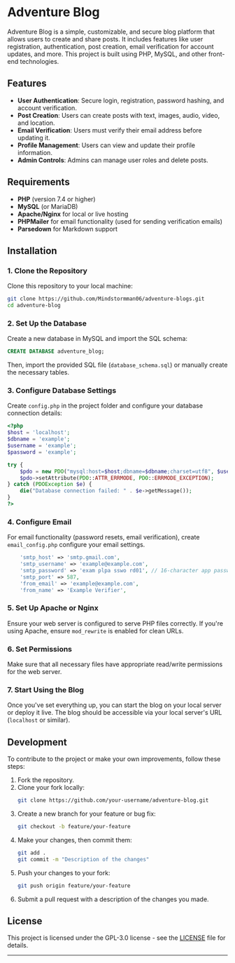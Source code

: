 # Adventure Blog

Adventure Blog is a simple, customizable, and secure blog platform that allows users to create and share posts. It includes features like user registration, authentication, post creation, email verification for account updates, and more. This project is built using PHP, MySQL, and other front-end technologies.

## Features

- **User Authentication**: Secure login, registration, password hashing, and account verification.
- **Post Creation**: Users can create posts with text, images, audio, video, and location.
- **Email Verification**: Users must verify their email address before updating it.
- **Profile Management**: Users can view and update their profile information.
- **Admin Controls**: Admins can manage user roles and delete posts.

## Requirements

- **PHP** (version 7.4 or higher)
- **MySQL** (or MariaDB)
- **Apache/Nginx** for local or live hosting
- **PHPMailer** for email functionality (used for sending verification emails)
- **Parsedown** for Markdown support

## Installation

### 1. Clone the Repository

Clone this repository to your local machine:

```bash
git clone https://github.com/Mindstormman06/adventure-blogs.git
cd adventure-blog
```

### 2. Set Up the Database

Create a new database in MySQL and import the SQL schema:

```sql
CREATE DATABASE adventure_blog;
```

Then, import the provided SQL file (`database_schema.sql`) or manually create the necessary tables.

### 3. Configure Database Settings

Create `config.php` in the project folder and configure your database connection details:

```php
<?php
$host = 'localhost';
$dbname = 'example';
$username = 'example';
$password = 'example';

try {
    $pdo = new PDO("mysql:host=$host;dbname=$dbname;charset=utf8", $username, $password);
    $pdo->setAttribute(PDO::ATTR_ERRMODE, PDO::ERRMODE_EXCEPTION);
} catch (PDOException $e) {
    die("Database connection failed: " . $e->getMessage());
}
?>
```

### 4. Configure Email

For email functionality (password resets, email verification), create `email_config.php` configure your email settings.

```php
    'smtp_host' => 'smtp.gmail.com',
    'smtp_username' => 'example@example.com',
    'smtp_password' => 'exam plpa sswo rd01', // 16-character app password
    'smtp_port' => 587,
    'from_email' => 'example@example.com',
    'from_name' => 'Example Verifier',
```

### 5. Set Up Apache or Nginx

Ensure your web server is configured to serve PHP files correctly. If you're using Apache, ensure `mod_rewrite` is enabled for clean URLs.

### 6. Set Permissions

Make sure that all necessary files have appropriate read/write permissions for the web server.

### 7. Start Using the Blog

Once you've set everything up, you can start the blog on your local server or deploy it live. The blog should be accessible via your local server's URL (`localhost` or similar).

## Development

To contribute to the project or make your own improvements, follow these steps:

1. Fork the repository.
2. Clone your fork locally:
   ```bash
   git clone https://github.com/your-username/adventure-blog.git
   ```
3. Create a new branch for your feature or bug fix:
   ```bash
   git checkout -b feature/your-feature
   ```
4. Make your changes, then commit them:
   ```bash
   git add .
   git commit -m "Description of the changes"
   ```
5. Push your changes to your fork:
   ```bash
   git push origin feature/your-feature
   ```
6. Submit a pull request with a description of the changes you made.

## License

This project is licensed under the GPL-3.0 license - see the [LICENSE](LICENSE) file for details.

---

